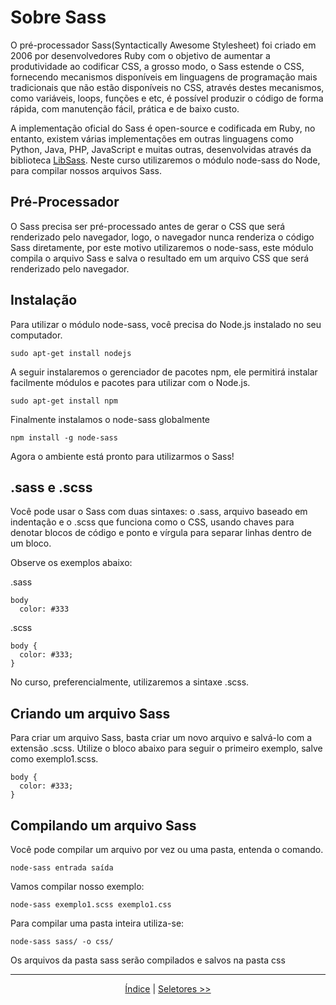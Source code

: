 # Sobre Sass

O pré-processador Sass(Syntactically Awesome Stylesheet) foi criado em 2006 por desenvolvedores Ruby com o objetivo de aumentar a produtividade ao codificar CSS, a grosso modo, o Sass estende o CSS, fornecendo mecanismos disponíveis em linguagens de programação mais tradicionais que não estão disponíveis no CSS, através destes mecanismos, como variáveis, loops, funções e etc, é possível produzir o código de forma rápida, com manutenção fácil, prática e de baixo custo.

A implementação oficial do Sass é open-source e codificada em Ruby, no entanto, existem várias implementações em outras linguagens como Python, Java, PHP, JavaScript e muitas outras, desenvolvidas através da biblioteca <a href="http://sass-lang.com/libsass" target="_blank">LibSass</a>. Neste curso utilizaremos o módulo node-sass do Node, para compilar nossos arquivos Sass.


## Pré-Processador

O Sass precisa ser pré-processado antes de gerar o CSS que será renderizado pelo navegador, logo, o navegador nunca renderiza o código Sass diretamente, por este motivo utilizaremos o node-sass, este módulo compila o arquivo Sass e salva o resultado em um arquivo CSS que será renderizado pelo navegador.


## Instalação

Para utilizar o módulo node-sass, você precisa do Node.js instalado no seu computador.

```
sudo apt-get install nodejs
```

A seguir instalaremos o gerenciador de pacotes npm, ele permitirá instalar facilmente módulos e pacotes para utilizar com o Node.js.

```
sudo apt-get install npm
```

Finalmente instalamos o node-sass globalmente

```
npm install -g node-sass
```

Agora o ambiente está pronto para utilizarmos o Sass!


## .sass e .scss

Você pode usar o Sass com duas sintaxes: o .sass, arquivo baseado em indentação e o .scss que funciona como o CSS, usando chaves para denotar blocos de código e ponto e vírgula para separar linhas dentro de um bloco.

Observe os exemplos abaixo:

.sass
```
body
  color: #333
```

.scss
```
body {
  color: #333;
}
```

No curso, preferencialmente, utilizaremos a sintaxe .scss.


## Criando um arquivo Sass

Para criar um arquivo Sass, basta criar um novo arquivo e salvá-lo com a extensão .scss. Utilize o bloco abaixo para seguir o primeiro exemplo, salve como exemplo1.scss.

```
body {
  color: #333;
}
```


## Compilando um arquivo Sass

Você pode compilar um arquivo por vez ou uma pasta, entenda o comando.

```
node-sass entrada saída
```
 
Vamos compilar nosso exemplo:

```
node-sass exemplo1.scss exemplo1.css
```

Para compilar uma pasta inteira utiliza-se:

```
node-sass sass/ -o css/
```

Os arquivos da pasta sass serão compilados e salvos na pasta css

___

<p align="center"><a href="../Apostila#Índice" title="Índice">Índice</a> | <a href="selectors.md" title="Próximo">Seletores >></a></p>
